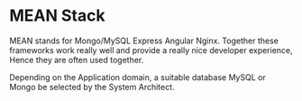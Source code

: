 # MEAN Stack

MEAN stands for Mongo/MySQL Express Angular Nginx.
Together these frameworks work really well and provide a really nice developer experience, 
Hence they are often used together.

Depending on the Application domain, a suitable database MySQL or Mongo be selected by the System Architect.
